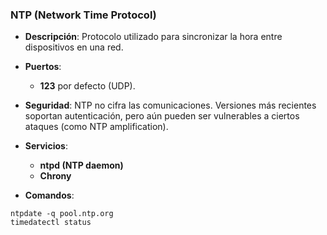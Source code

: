 ### **NTP (Network Time Protocol)**

- **Descripción**: Protocolo utilizado para sincronizar la hora entre dispositivos en una red.
    
- **Puertos**:
    - **123** por defecto (UDP).
    
- **Seguridad**: NTP no cifra las comunicaciones. Versiones más recientes soportan autenticación, pero aún pueden ser vulnerables a ciertos ataques (como NTP amplification).

- **Servicios**:
    - **ntpd (NTP daemon)**
    - **Chrony**
    
- **Comandos**:
```
ntpdate -q pool.ntp.org
timedatectl status
```